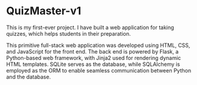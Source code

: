 # QuizMaster-v1
This is my first-ever project. I have built a web application for taking quizzes, which helps students in their preparation.

This primitive full-stack web application was developed using HTML, CSS, and JavaScript for the front end. The back end is powered by Flask, a Python-based web framework, with Jinja2 used for rendering dynamic HTML templates. SQLite serves as the database, while SQLAlchemy is employed as the ORM to enable seamless communication between Python and the database.
